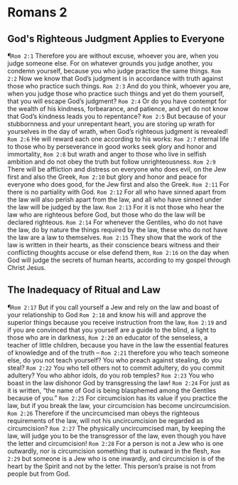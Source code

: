 # Romans 2

## God's Righteous Judgment Applies to Everyone
¶`Rom 2:1` Therefore you are without excuse, whoever you are, when you judge someone else. For on whatever grounds you judge another, you condemn yourself, because you who judge practice the same things.
`Rom 2:2` Now we know that God’s judgment is in accordance with truth against those who practice such things.
`Rom 2:3` And do you think, whoever you are, when you judge those who practice such things and yet do them yourself, that you will escape God’s judgment?
`Rom 2:4` Or do you have contempt for the wealth of his kindness, forbearance, and patience, and yet do not know that God’s kindness leads you to repentance?
`Rom 2:5` But because of your stubbornness and your unrepentant heart, you are storing up wrath for yourselves in the day of wrath, when God’s righteous judgment is revealed!
`Rom 2:6` He will reward each one according to his works:
`Rom 2:7` eternal life to those who by perseverance in good works seek glory and honor and immortality,
`Rom 2:8` but wrath and anger to those who live in selfish ambition and do not obey the truth but follow unrighteousness.
`Rom 2:9` There will be affliction and distress on everyone who does evil, on the Jew first and also the Greek,
`Rom 2:10` but glory and honor and peace for everyone who does good, for the Jew first and also the Greek.
`Rom 2:11` For there is no partiality with God.
`Rom 2:12` For all who have sinned apart from the law will also perish apart from the law, and all who have sinned under the law will be judged by the law.
`Rom 2:13` For it is not those who hear the law who are righteous before God, but those who do the law will be declared righteous.
`Rom 2:14` For whenever the Gentiles, who do not have the law, do by nature the things required by the law, these who do not have the law are a law to themselves.
`Rom 2:15` They show that the work of the law is written in their hearts, as their conscience bears witness and their conflicting thoughts accuse or else defend them,
`Rom 2:16` on the day when God will judge the secrets of human hearts, according to my gospel through Christ Jesus.

## The Inadequacy of Ritual and Law
¶`Rom 2:17` But if you call yourself a Jew and rely on the law and boast of your relationship to God
`Rom 2:18` and know his will and approve the superior things because you receive instruction from the law,
`Rom 2:19` and if you are convinced that you yourself are a guide to the blind, a light to those who are in darkness,
`Rom 2:20` an educator of the senseless, a teacher of little children, because you have in the law the essential features of knowledge and of the truth –
`Rom 2:21` therefore you who teach someone else, do you not teach yourself? You who preach against stealing, do you steal?
`Rom 2:22` You who tell others not to commit adultery, do you commit adultery? You who abhor idols, do you rob temples?
`Rom 2:23` You who boast in the law dishonor God by transgressing the law!
`Rom 2:24` For just as it is written, “the name of God is being blasphemed among the Gentiles because of you.”
`Rom 2:25` For circumcision has its value if you practice the law, but if you break the law, your circumcision has become uncircumcision.
`Rom 2:26` Therefore if the uncircumcised man obeys the righteous requirements of the law, will not his uncircumcision be regarded as circumcision?
`Rom 2:27` The physically uncircumcised man, by keeping the law, will judge you to be the transgressor of the law, even though you have the letter and circumcision!
`Rom 2:28` For a person is not a Jew who is one outwardly, nor is circumcision something that is outward in the flesh,
`Rom 2:29` but someone is a Jew who is one inwardly, and circumcision is of the heart by the Spirit and not by the letter. This person’s praise is not from people but from God.
